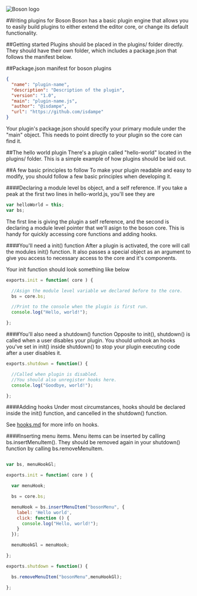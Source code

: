 ![Boson logo](https://raw.githubusercontent.com/isdampe/BosonEditorExperimental/master/assets/boson/media/logo.png)

#Writing plugins for Boson
Boson has a basic plugin engine that allows you to easily build plugins to either
extend the editor core, or change its default functionality.

##Getting started
Plugins should be placed in the plugins/ folder directly. They should have their
own folder, which includes a package.json that follows the manifest below.

##Package.json manifest for boson plugins

```json
{
  "name": "plugin-name",
  "description": "Description of the plugin",
  "version": "1.0",
  "main": "plugin-name.js",
  "author": "@isdampe",
  "url": "https://github.com/isdampe"
}
```

Your plugin's package.json should specify your primary module under the "main"
object. This needs to point directly to your plugin so the core can find it.

##The hello world plugin
There's a plugin called "hello-world" located in the plugins/ folder. This is
a simple example of how plugins should be laid out.

##A few basic principles to follow
To make your plugin readable and easy to modify, you should follow a few basic
principles when developing it.

####Declaring a module level bs object, and a self reference.
If you take a peak at the first two lines in hello-world.js, you'll see they are

```javascript
var helloWorld = this;
var bs;
```

The first line is giving the plugin a self reference, and the second is declaring
a module level pointer that we'll asign to the boson core. This is handy for
quickly accessing core functions and adding hooks.

####You'll need a init() function
After a plugin is activated, the core will call the modules init() function. It
also passes a special object as an argument to give you access to necessary
access to the core and it's components.

Your init function should look something like below

```javascript
exports.init = function( core ) {

  //Asign the module level variable we declared before to the core.
  bs = core.bs;

  //Print to the console when the plugin is first run.
  console.log("Hello, world!");

};
```

####You'll also need a shutdown() function
Opposite to init(), shutdown() is called when a user disables your plugin.
You should unhook an hooks you've set in init() inside shutdown() to stop your
plugin executing code after a user disables it.

```javascript
exports.shutdown = function() {

  //Called when plugin is disabled.
  //You should also unregister hooks here.
  console.log("Goodbye, world!");

};
```

####Adding hooks
Under most circumstances, hooks should be declared inside the init() function,
and cancelled in the shutdown() function.

See [hooks.md](hooks.md) for more info on hooks.

####Inserting menu items.
Menu items can be inserted by calling bs.insertMenuItem().
They should be removed again in your shutdown() function by calling bs.removeMenuItem.

```javascript

var bs, menuHookGl;

exports.init = function( core ) {

  var menuHook;

  bs = core.bs;

  menuHook = bs.insertMenuItem("bosonMenu", {
    label: 'Hello world',
    click: function () {
      console.log("Hello, world!");
    }
  });

  menuHookGl = menuHook;

};

exports.shutdown = function() {

  bs.removeMenuItem("bosonMenu",menuHookGl);

};

```
